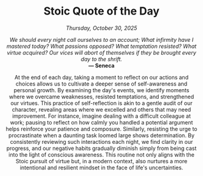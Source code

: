 <h1 align="center">Stoic Quote of the Day</h1>
<p align="center"><em><!--START_SECTION:current-date-->
Thursday, October 30, 2025
<!--END_SECTION:current-date--></em></p>
<p align="center">
    <em><!--START_SECTION:quote-text-->
We should every night call ourselves to an account;  What infirmity have I mastered today?  What passions opposed? What temptation resisted? What virtue acquired? Our vices will abort of themselves if they be brought every day to the shrift.
<!--END_SECTION:quote-text--></em><br>
    <strong>— <!--START_SECTION:quote-author-->
Seneca
<!--END_SECTION:quote-author--></strong>
</p>

<p align="center" style="max-width:600px;margin:0 auto;">
<!--START_SECTION:quote-interpretation-->
At the end of each day, taking a moment to reflect on our actions and choices allows us to cultivate a deeper sense of self-awareness and personal growth. By examining the day's events, we identify moments where we overcame weaknesses, resisted temptations, and strengthened our virtues. This practice of self-reflection is akin to a gentle audit of our character, revealing areas where we excelled and others that may need improvement. For instance, imagine dealing with a difficult colleague at work; pausing to reflect on how calmly you handled a potential argument helps reinforce your patience and composure. Similarly, resisting the urge to procrastinate when a daunting task loomed large shows determination. By consistently reviewing such interactions each night, we find clarity in our progress, and our negative habits gradually diminish simply from being cast into the light of conscious awareness. This routine not only aligns with the Stoic pursuit of virtue but, in a modern context, also nurtures a more intentional and resilient mindset in the face of life's uncertainties.
<!--END_SECTION:quote-interpretation-->
</p>
